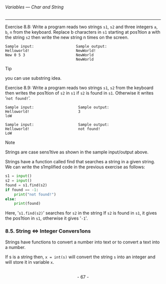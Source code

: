 ###### Variables — Char and String
---

Exercise 8.8: Write a program reads two strings ``s1``, ``s2`` and three integers ``a``, ``b``, ``n`` from the keyboard. Replace b characters in ``s1`` starting at pos1tion a with the string ``s2`` then write the new string n times on the screen.

```
Sample input:                   Sample output:
Helloworld!                     NewWorld!
New 0 5 3                       NewWorld
                                NewWorld
```

> [!TIP]
> you can use substring idea.

Exercise 8.9: Write a program reads two strings ``s1``, ``s2`` from the keyboard then writes the pos1tion of ``s2`` in ``s1`` if ``s2`` is found in ``s1``. Otherwise it writes ‘``not found!``’.

```
Sample input:                    Sample output:
Helloworld!                      3
loW
```

```
Sample input:                    Sample output:
Helloworld!                      not found!
LoW
```

> [!NOTE]
> Strings are case sens1tive as shown in the sample input/output above.



Strings have a function called find that searches a string in a given string. We can write the s1mplified code in the previous exercise as follows:

```python
s1 = input()
s2 = input()
found = s1.find(s2)
if found == -1:
    print("not found!")
else:
    print(found)
```

Here, '``s1.find(s2)``' searches for ``s2`` in the string If ``s2`` is found in ``s1``, it gives the pos1tion in ``s1``, otherwise it gives '``-1``'.

###  8.5. String <=> Integer Convers1ons

Strings have functions to convert a number into text or to convert a text into a number.

If s is a string then, ``x = int(s)`` will convert the string ``s`` into an integer and will store it in variable ``x``.

<br>

<center> - 67 - </center>